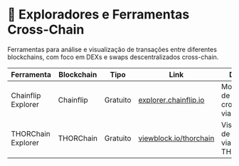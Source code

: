 # 🌉 Exploradores e Ferramentas Cross-Chain

Ferramentas para análise e visualização de transações entre diferentes blockchains, com foco em DEXs e swaps descentralizados cross-chain.

| Ferramenta           | Blockchain     | Tipo       | Link                                       | Descrição |
|----------------------|----------------|------------|--------------------------------------------|-----------|
| Chainflip Explorer   | Chainflip      | Gratuito   | [explorer.chainflip.io](https://explorer.chainflip.io) | Monitoramento de swaps cross-chain via Chainflip. |
| THORChain Explorer   | THORChain      | Gratuito   | [viewblock.io/thorchain](https://viewblock.io/thorchain) | Visualização de transações via protocolo THORChain. |
